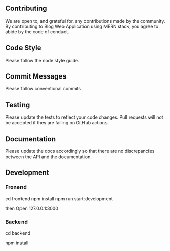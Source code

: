 ## Contributing
We are open to, and grateful for, any contributions made by the community. By contributing to Blog Web Application using MERN stack, you agree to abide by the code of conduct.

## Code Style
Please follow the node style guide.

## Commit Messages
Please follow conventional commits

## Testing
Please update the tests to reflect your code changes. Pull requests will not be accepted if they are failing on GitHub actions.

## Documentation
Please update the docs accordingly so that there are no discrepancies between the API and the documentation.

## Development
### Fronend


cd frontend
npm install
npm run start:development

then Open 127.0.0.1:3000

### Backend

cd backend

npm install
